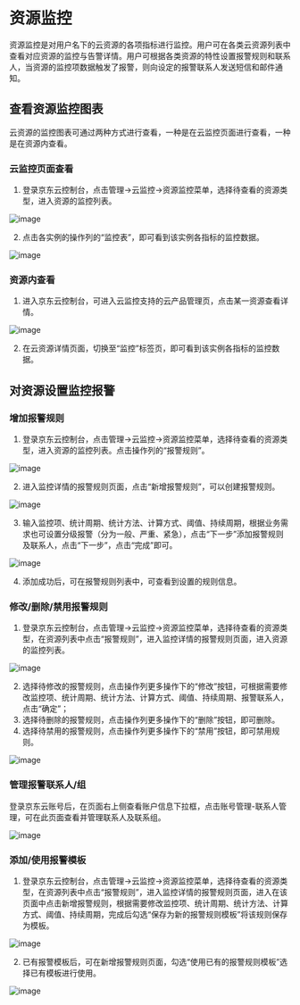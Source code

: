 # 资源监控
资源监控是对用户名下的云资源的各项指标进行监控。用户可在各类云资源列表中查看对应资源的监控与告警详情。用户可根据各类资源的特性设置报警规则和联系人，当资源的监控项数据触发了报警，则向设定的报警联系人发送短信和邮件通知。
## 查看资源监控图表
云资源的监控图表可通过两种方式进行查看，一种是在云监控页面进行查看，一种是在资源内查看。
### 云监控页面查看
1. 登录京东云控制台，点击管理->云监控->资源监控菜单，选择待查看的资源类型，进入资源的监控列表。

![image](https://raw.githubusercontent.com/jdcloudcom/cn/edit/image/Cloud-Monitor/yunziyuan/1.%E8%B5%84%E6%BA%90%E7%9B%91%E6%8E%A7.png)

2. 点击各实例的操作列的“监控表”，即可看到该实例各指标的监控数据。

![image](https://raw.githubusercontent.com/jdcloudcom/cn/edit/image/Cloud-Monitor/yunziyuan/2.%E8%B5%84%E6%BA%90%E7%9B%91%E6%8E%A7.png)

### 资源内查看
1. 进入京东云控制台，可进入云监控支持的云产品管理页，点击某一资源查看详情。

![image](https://raw.githubusercontent.com/jdcloudcom/cn/edit/image/Cloud-Monitor/yunziyuan/3.%E8%B5%84%E6%BA%90%E7%9B%91%E6%8E%A7.png)

2. 在云资源详情页面，切换至“监控”标签页，即可看到该实例各指标的监控数据。


## 对资源设置监控报警
### 增加报警规则
1. 登录京东云控制台，点击管理->云监控->资源监控菜单，选择待查看的资源类型，进入资源的监控列表。点击操作列的“报警规则”。
 
![image](https://raw.githubusercontent.com/jdcloudcom/cn/edit/image/Cloud-Monitor/yunziyuan/4.%E8%B5%84%E6%BA%90%E7%9B%91%E6%8E%A7.png)
   
2. 进入监控详情的报警规则页面，点击“新增报警规则”，可以创建报警规则。

![image](https://raw.githubusercontent.com/jdcloudcom/cn/zhangwenjie30-patch-4/image/Cloud-Monitor/yunziyuan/%E5%AE%9E%E4%BE%8B%E8%AF%A6%E6%83%85_%E6%8A%A5%E8%AD%A6%E8%A7%84%E5%88%99.png)

3. 输入监控项、统计周期、统计方法、计算方式、阈值、持续周期，根据业务需求也可设置分级报警（分为一般、严重、紧急），点击“下一步”添加报警规则及联系人，点击“下一步”，点击“完成”即可。 

![image](https://raw.githubusercontent.com/jdcloudcom/cn/edit/image/Cloud-Monitor/yunziyuan/5.%E8%B5%84%E6%BA%90%E7%9B%91%E6%8E%A7.png)

4. 添加成功后，可在报警规则列表中，可查看到设置的规则信息。 

### 修改/删除/禁用报警规则
1. 登录京东云控制台，点击管理->云监控->资源监控菜单，选择待查看的资源类型，在资源列表中点击“报警规则”，进入监控详情的报警规则页面，进入资源的监控列表。

![image](https://raw.githubusercontent.com/jdcloudcom/cn/zhangwenjie30-patch-4/image/Cloud-Monitor/yunziyuan/%E5%AE%9E%E4%BE%8B%E8%AF%A6%E6%83%85_%E6%8A%A5%E8%AD%A6%E8%A7%84%E5%88%99.png)

2. 选择待修改的报警规则，点击操作列更多操作下的“修改”按钮，可根据需要修改监控项、统计周期、统计方法、计算方式、阈值、持续周期、报警联系人，点击“确定”；
3. 选择待删除的报警规则，点击操作列更多操作下的“删除”按钮，即可删除。
3. 选择待禁用的报警规则，点击操作列更多操作下的“禁用”按钮，即可禁用规则。

![image](https://raw.githubusercontent.com/jdcloudcom/cn/edit/image/Cloud-Monitor/yunziyuan/6.%E8%B5%84%E6%BA%90%E7%9B%91%E6%8E%A7.png)

### 管理报警联系人/组
登录京东云账号后，在页面右上侧查看账户信息下拉框，点击账号管理-联系人管理，可在此页面查看并管理联系人及联系组。

![image](https://raw.githubusercontent.com/jdcloudcom/cn/edit/image/Cloud-Monitor/yunziyuan/7.%E8%B5%84%E6%BA%90%E7%9B%91%E6%8E%A7.png)

### 添加/使用报警模板
1. 登录京东云控制台，点击管理->云监控->资源监控菜单，选择待查看的资源类型，在资源列表中点击“报警规则”，进入监控详情的报警规则页面，进入在该页面中点击新增报警规则，根据需要修改监控项、统计周期、统计方法、计算方式、阈值、持续周期，完成后勾选“保存为新的报警规则模板”将该规则保存为模板。

![image](https://raw.githubusercontent.com/jdcloudcom/cn/edit/image/Cloud-Monitor/yunziyuan/8.%E8%B5%84%E6%BA%90%E7%9B%91%E6%8E%A7.png)

2. 已有报警模板后，可在新增报警规则页面，勾选“使用已有的报警规则模板”选择已有模板进行使用。
 
![image](https://raw.githubusercontent.com/jdcloudcom/cn/edit/image/Cloud-Monitor/yunziyuan/9.%E8%B5%84%E6%BA%90%E7%9B%91%E6%8E%A7.png)
